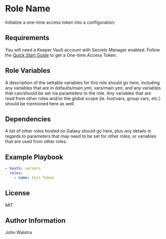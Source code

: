 Role Name
=========

Initialize a one-time access token into a configuration.

Requirements
------------

You will need a Keeper Vault account with Secrets Manager enabled. Follow the
[Quick Start Guide](https://docs.keeper.io/secrets-manager/secrets-manager/quick-start-guide) 
to get a One-time Access Token.

Role Variables
--------------

A description of the settable variables for this role should go here, including any variables that are in defaults/main.yml, vars/main.yml, and any variables that can/should be set via parameters to the role. Any variables that are read from other roles and/or the global scope (ie. hostvars, group vars, etc.) should be mentioned here as well.

Dependencies
------------

A list of other roles hosted on Galaxy should go here, plus any details in regards to parameters that may need to be set for other roles, or variables that are used from other roles.

Example Playbook
----------------

```yaml
- hosts: servers
  roles:
    - name: Init Token
```


License
-------

MIT

Author Information
------------------

John Walstra 
